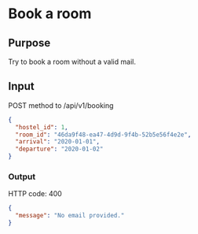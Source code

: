 # Book a room

## Purpose

Try to book a room without a valid mail.

## Input

POST method to /api/v1/booking

```json
{
  "hostel_id": 1,
  "room_id": "46da9f48-ea47-4d9d-9f4b-52b5e56f4e2e",
  "arrival": "2020-01-01",
  "departure": "2020-01-02"
}
```

### Output

HTTP code: 400

```json
{
  "message": "No email provided."
}
```